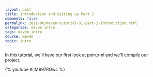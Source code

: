 ```yaml
---           
layout: post
title: Introduction and Setting up Part 2
comments: false
permalink: 2011/06/maven-tutorial-01-part-2-introduction.html
categories: maven intro
tags: maven_intro
course: maven
topic: intro
---
```


In this tutorial, we'll have our first look at pom.xml and we'll compile our project.

{% youtube KlIM897RGwc %}